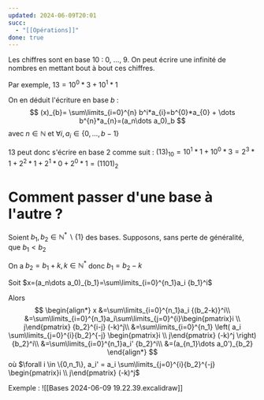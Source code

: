 ```yaml
---
updated: 2024-06-09T20:01
succ:
  - "[[Opérations]]"
done: true
---
```


Les chiffres sont en base 10 : 0, ..., 9.
On peut écrire une infinité de nombres en mettant bout à bout ces chiffres.

Par exemple, $13 = 10^0*3+10^1*1$

On en déduit l'écriture en base $b$ :
$$
(x)_{b}= \sum\limits_{i=0}^{n} b^i*a_{i}=b^{0}*a_{0} + \dots b^{n}*a_{n}=(a_n\dots a_0)_b
$$
avec $n \in \mathbb{N}$ et $\forall i, a_i \in \{0,\dots,b-1\}$

$13$ peut donc s'écrire en base $2$ comme suit :
$(13)_{10}=10^1*1+10^0*3=2^3*1+2^2*1+2^1*0+2^0*1=(1101)_{2}$

# Comment passer d'une base à l'autre ?
Soient $b_1,b_2 \in \mathbb{N}^*\backslash{\{1\}}$ des bases. Supposons, sans perte de généralité, que $b_1 < b_2$

On a $b_2=b_1+k, k\in \mathbb{N}^*$
donc $b_1=b_2-k$

Soit $x=(a_n\dots a_0)_{b_1}=\sum\limits_{i=0}^{n_1}a_i {b_1}^i$

Alors
$$
\begin{align*}
x
&=\sum\limits_{i=0}^{n_1}a_i {(b_2-k)}^i\\
&=\sum\limits_{i=0}^{n_1}a_i\sum\limits_{j=0}^{i}\begin{pmatrix}i \\ j\end{pmatrix} {b_2}^{i-j} (-k)^j\\
&=\sum\limits_{i=0}^{n_1} \left( a_i \sum\limits_{j=0}^{i}{b_2}^{-j} \begin{pmatrix}i \\ j\end{pmatrix} (-k)^j \right) {b_2}^i\\
&=\sum\limits_{i=0}^{n_1}a_i' {b_2}^i\\
&=(a_{n_1}\dots a_0')_{b_2}
\end{align*}
$$
où $\forall i \in \{0,n_1\}, a_i' = a_i \sum\limits_{j=0}^{i}{b_2}^{-j} \begin{pmatrix}i \\ j\end{pmatrix} (-k)^j$

Exemple :
![[Bases 2024-06-09 19.22.39.excalidraw]]